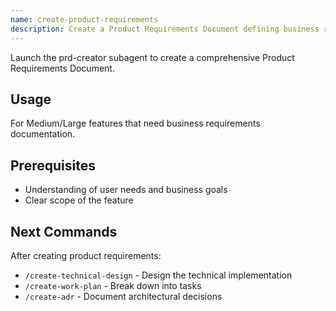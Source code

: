 ```yaml
---
name: create-product-requirements
description: Create a Product Requirements Document defining business requirements and user value
---
```


Launch the prd-creator subagent to create a comprehensive Product Requirements Document.

## Usage
For Medium/Large features that need business requirements documentation.

## Prerequisites
- Understanding of user needs and business goals
- Clear scope of the feature

## Next Commands
After creating product requirements:
- `/create-technical-design` - Design the technical implementation
- `/create-work-plan` - Break down into tasks
- `/create-adr` - Document architectural decisions